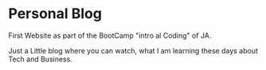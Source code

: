 # Personal Blog
First Website as part of the BootCamp "intro al Coding" of JA.

Just a Little blog where you can watch, what I am learning these days about Tech and Business.
